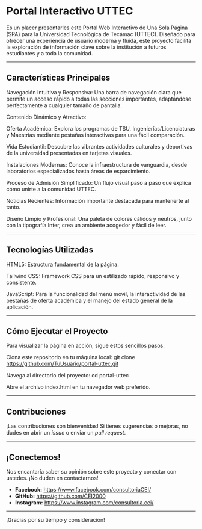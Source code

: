 # Portal Interactivo UTTEC

Es un placer presentarles este Portal Web Interactivo de Una Sola Página (SPA) para la Universidad Tecnológica de Tecámac (UTTEC). Diseñado para ofrecer una experiencia de usuario moderna y fluida, este proyecto facilita la exploración de información clave sobre la institución a futuros estudiantes y a toda la comunidad.

---

## Características Principales

Navegación Intuitiva y Responsiva: Una barra de navegación clara que permite un acceso rápido a todas las secciones importantes, adaptándose perfectamente a cualquier tamaño de pantalla.

Contenido Dinámico y Atractivo:

Oferta Académica: Explora los programas de TSU, Ingenierías/Licenciaturas y Maestrías mediante pestañas interactivas para una fácil comparación.

Vida Estudiantil: Descubre las vibrantes actividades culturales y deportivas de la universidad presentadas en tarjetas visuales.

Instalaciones Modernas: Conoce la infraestructura de vanguardia, desde laboratorios especializados hasta áreas de esparcimiento.

Proceso de Admisión Simplificado: Un flujo visual paso a paso que explica cómo unirte a la comunidad UTTEC.

Noticias Recientes: Información importante destacada para mantenerte al tanto.

Diseño Limpio y Profesional: Una paleta de colores cálidos y neutros, junto con la tipografía Inter, crea un ambiente acogedor y fácil de leer.

---

## Tecnologías Utilizadas

HTML5: Estructura fundamental de la página.

Tailwind CSS: Framework CSS para un estilizado rápido, responsivo y consistente.

JavaScript: Para la funcionalidad del menú móvil, la interactividad de las pestañas de oferta académica y el manejo del estado general de la aplicación.

---

## Cómo Ejecutar el Proyecto

Para visualizar la página en acción, sigue estos sencillos pasos:

Clona este repositorio en tu máquina local:
git clone https://github.com/TuUsuario/portal-uttec.git

Navega al directorio del proyecto:
cd portal-uttec

Abre el archivo index.html en tu navegador web preferido.

---

## Contribuciones

¡Las contribuciones son bienvenidas! Si tienes sugerencias o mejoras, no dudes en abrir un *issue* o enviar un *pull request*.

---

## ¡Conectemos!

Nos encantaría saber su opinión sobre este proyecto y conectar con ustedes. ¡No duden en contactarnos!

* **Facebook:** https://www.facebook.com/consultoriaCEI/
* **GitHub:** https://github.com/CEI2000
* **Instagram:** https://www.instagram.com/consultoria.cei/

---

¡Gracias por su tiempo y consideración!
